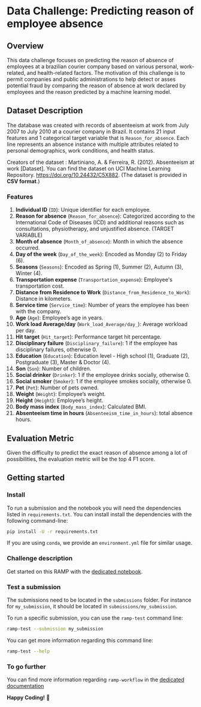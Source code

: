 # Data Challenge: Predicting reason of employee absence

## Overview
This data challenge focuses on predicting the reason of absence of employees at a brazilian courier company based on various personal, work-related, and health-related factors. The motivation of this challenge is to permit companies and public administrations to help detect or asses potential fraud by comparing the reason of absence at work declared by employees and the reason predicted by a machine learning model.

## Dataset Description
The database was created with records of absenteeism at work from July 2007 to July 2010 at a courier company in Brazil.
It contains 21 input features and 1 categorical target variable that is `Reason_for_absence`. Each line represents an absence instance with multiple attributes related to personal demographics, work conditions, and health status.

Creators of the dataset : Martiniano, A. & Ferreira, R. (2012). Absenteeism at work [Dataset]. You can find the dataset on UCI Machine Learning Repository. https://doi.org/10.24432/C5X882. (The dataset is provided in **CSV format**.)

### Features
1. **Individual ID** (`ID`): Unique identifier for each employee.
2. **Reason for absence** (`Reason_for_absence`): Categorized according to the International Code of Diseases (ICD) and additional reasons such as consultations, physiotherapy, and unjustified absence. (TARGET VARIABLE)
3. **Month of absence** (`Month_of_absence`): Month in which the absence occurred.
4. **Day of the week** (`Day_of_the_week`): Encoded as Monday (2) to Friday (6).
5. **Seasons** (`Seasons`): Encoded as Spring (1), Summer (2), Autumn (3), Winter (4).
6. **Transportation expense** (`Transportation_expense`): Employee's transportation cost.
7. **Distance from Residence to Work** (`Distance_from_Residence_to_Work`): Distance in kilometers.
8. **Service time** (`Service_time`): Number of years the employee has been with the company.
9. **Age** (`Age`): Employee’s age in years.
10. **Work load Average/day** (`Work_load_Average/day_`): Average workload per day.
11. **Hit target** (`Hit_target`): Performance target hit percentage.
12. **Disciplinary failure** (`Disciplinary_failure`): 1 if the employee has disciplinary failures, otherwise 0.
13. **Education** (`Education`): Education level - High school (1), Graduate (2), Postgraduate (3), Master & Doctor (4).
14. **Son** (`Son`): Number of children.
15. **Social drinker** (`Drinker`): 1 if the employee drinks socially, otherwise 0.
16. **Social smoker** (`Smoker`): 1 if the employee smokes socially, otherwise 0.
17. **Pet** (`Pet`): Number of pets owned.
18. **Weight** (`Weight`): Employee’s weight.
19. **Height** (`Height`): Employee’s height.
20. **Body mass index** (`Body_mass_index`): Calculated BMI.
21. **Absenteeism time in hours** (`Absenteeism_time_in_hours`): total absence hours.


## Evaluation Metric
Given the difficulty to predict the exact reason of absence among a lot of possibilities, the evaluation metric will be the top 4 F1 score.

## Getting started

### Install

To run a submission and the notebook you will need the dependencies listed
in `requirements.txt`. You can install install the dependencies with the
following command-line:

```bash
pip install -U -r requirements.txt
```

If you are using `conda`, we provide an `environment.yml` file for similar
usage.

### Challenge description

Get started on this RAMP with the
[dedicated notebook](template_starting_kit.ipynb).

### Test a submission

The submissions need to be located in the `submissions` folder. For instance
for `my_submission`, it should be located in `submissions/my_submission`.

To run a specific submission, you can use the `ramp-test` command line:

```bash
ramp-test --submission my_submission
```

You can get more information regarding this command line:

```bash
ramp-test --help
```

### To go further

You can find more information regarding `ramp-workflow` in the
[dedicated documentation](https://paris-saclay-cds.github.io/ramp-docs/ramp-workflow/stable/using_kits.html)


**Happy Coding!** 🚀
